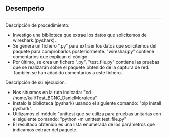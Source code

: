 ## Desempeño
***
Descripción de procedimiento:
* Investigo una biblioteca que extrae los datos que solicitemos de wireshark.(pyshark).
* Se genera un fichero ".py" para extraer los datos que solicitemos del paquete para comprobarlos posteriormente. "wireshar.py" contiene comentarios que explican el código.
* Por último, se crea un fichero ".py", "test_file.py" contiene las pruebas que se realizarán sobre el paquete obtenido de la captura de red. También se han añadido comentarios a este fichero.

Descripción de su ejecución.
* Nos situamos en la ruta indicada: "cd /home/kali/Test_BCNC_DanielMoraleda"
* Instalo la biblioteca (pyshark) usando el siguiente comando: "pip install pyshark".
* Utilizamos el módulo "unittest que se utiliza para pruebas unitarias con el siguiente comando: "python -m unittest test_file.py"
* El resultado obtenido es una lista enumerada de los parámetros que indicamos extraer del paquete.
